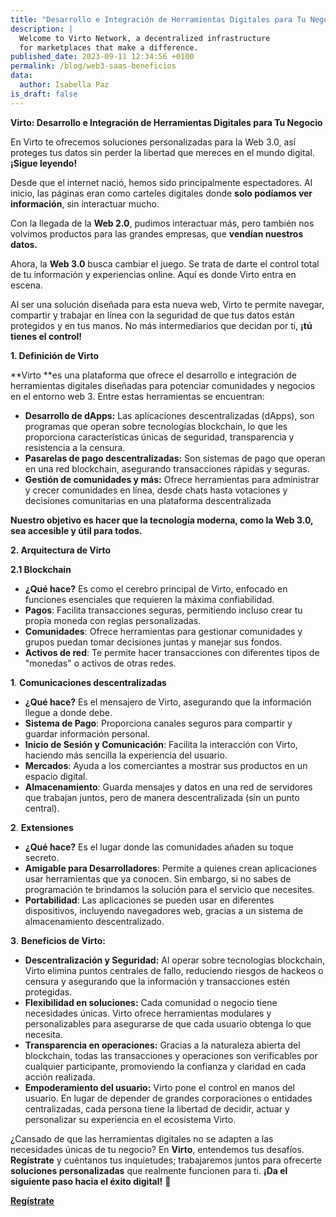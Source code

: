 ```yaml
---
title: "Desarrollo e Integración de Herramientas Digitales para Tu Negocio"
description: |
  Welcome to Virto Network, a decentralized infrastructure
  for marketplaces that make a difference.
published_date: 2023-09-11 12:34:56 +0100
permalink: /blog/web3-saas-beneficios
data:
  author: Isabella Paz
is_draft: false
---
```



**Virto: Desarrollo e Integración de Herramientas Digitales para Tu Negocio**

En Virto te ofrecemos soluciones personalizadas para la Web 3.0, así proteges tus datos sin perder la libertad que mereces en el mundo digital. **¡Sigue leyendo!**

Desde que el internet nació, hemos sido principalmente espectadores. Al inicio, las páginas eran como carteles digitales donde **solo podíamos ver información**, sin interactuar mucho. 

Con la llegada de la **Web 2.0**, pudimos interactuar más, pero también nos volvimos productos para las grandes empresas, que **vendían nuestros datos.**

Ahora, la **Web 3.0** busca cambiar el juego. Se trata de darte el control total de tu información y experiencias online. Aquí es donde Virto entra en escena. 

Al ser una solución diseñada para esta nueva web, Virto te permite navegar, compartir y trabajar en línea con la seguridad de que tus datos están protegidos y en tus manos. No más intermediarios que decidan por ti, **¡tú tienes el control!**

**1. Definición de Virto**

**Virto **es una plataforma que ofrece el desarrollo e integración de herramientas digitales diseñadas para potenciar comunidades y negocios en el entorno web 3. Entre estas herramientas se encuentran:



* **Desarrollo de dApps:** Las aplicaciones descentralizadas (dApps), son programas que operan sobre tecnologías blockchain, lo que les proporciona características únicas de seguridad, transparencia y resistencia a la censura.
* **Pasarelas de pago descentralizadas:** Son sistemas de pago que operan en una red blockchain, asegurando transacciones rápidas y seguras.
* **Gestión de comunidades y más:** Ofrece herramientas para administrar y crecer comunidades en línea, desde chats hasta votaciones y decisiones comunitarias en una plataforma descentralizada

**Nuestro objetivo es hacer que la tecnología moderna, como la Web 3.0, sea accesible y útil para todos.**

**2. Arquitectura de Virto**

**2.1 Blockchain**



* **¿Qué hace?** Es como el cerebro principal de Virto, enfocado en funciones esenciales que requieren la máxima confiabilidad.
* **Pagos**: Facilita transacciones seguras, permitiendo incluso crear tu propia moneda con reglas personalizadas.
* **Comunidades**: Ofrece herramientas para gestionar comunidades y grupos puedan tomar decisiones juntas y manejar sus fondos.
* **Activos de red**: Te permite hacer transacciones con diferentes tipos de "monedas" o activos de otras redes.



**1**. **Comunicaciones descentralizadas**


* **¿Qué hace?** Es el mensajero de Virto, asegurando que la información llegue a donde debe.
* **Sistema de Pago**: Proporciona canales seguros para compartir y guardar información personal.
* **Inicio de Sesión y Comunicación**: Facilita la interacción con Virto, haciendo más sencilla la experiencia del usuario.
* **Mercados**: Ayuda a los comerciantes a mostrar sus productos en un espacio digital.
* **Almacenamiento**: Guarda mensajes y datos en una red de servidores que trabajan juntos, pero de manera descentralizada (sin un punto central).



**2**. **Extensiones**
  

* **¿Qué hace?** Es el lugar donde las comunidades añaden su toque secreto.
* **Amigable para Desarrolladores**: Permite a quienes crean aplicaciones usar herramientas que ya conocen. Sin embargo, si no sabes de programación te brindamos la solución para el servicio que necesites.
* **Portabilidad**: Las aplicaciones se pueden usar en diferentes dispositivos, incluyendo navegadores web, gracias a un sistema de almacenamiento descentralizado.

**3**. **Beneficios de Virto:**



* **Descentralización y Seguridad:** Al operar sobre tecnologías blockchain, Virto elimina puntos centrales de fallo, reduciendo riesgos de hackeos o censura y asegurando que la información y transacciones estén protegidas.
* **Flexibilidad en soluciones:** Cada comunidad o negocio tiene necesidades únicas. Virto ofrece herramientas modulares y personalizables para asegurarse de que cada usuario obtenga lo que necesita.
* **Transparencia en operaciones:** Gracias a la naturaleza abierta del blockchain, todas las transacciones y operaciones son verificables por cualquier participante, promoviendo la confianza y claridad en cada acción realizada.
* **Empoderamiento del usuario:** Virto pone el control en manos del usuario. En lugar de depender de grandes corporaciones o entidades centralizadas, cada persona tiene la libertad de decidir, actuar y personalizar su experiencia en el ecosistema Virto.

¿Cansado de que las herramientas digitales no se adapten a las necesidades únicas de tu negocio? En **Virto**, entendemos tus desafíos. **Regístrate** y cuéntanos tus inquietudes; trabajaremos juntos para ofrecerte **soluciones personalizadas** que realmente funcionen para ti. **¡Da el siguiente paso hacia el éxito digital!** 🚀

**[Regístrate](https://virto.network/)**


